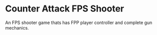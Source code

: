 # Counter Attack FPS Shooter
An FPS shooter game thats has FPP player controller and complete gun mechanics.
